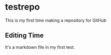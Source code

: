 # testrepo
This is my first time making a repository for GitHub

## Editing Time

It's a markdown file in my first test.
